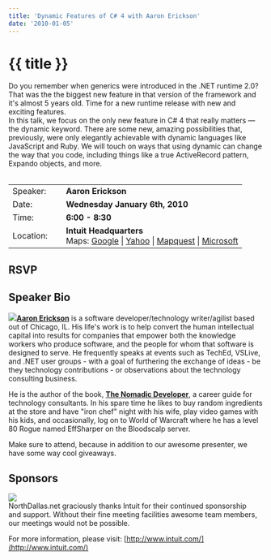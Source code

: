 ```yaml
---
title: 'Dynamic Features of C# 4 with Aaron Erickson'
date: '2010-01-05'
---
```

# {{ title }}

Do you remember when generics were introduced in the .NET runtime 2.0? That was the the biggest new feature in that version of the framework and it's almost 5 years old. Time for a new runtime release with new and exciting features.  
In this talk, we focus on the only new feature in C# 4 that really matters — the dynamic keyword. There are some new, amazing possibilities that, previously, were only elegantly achievable with dynamic languages like JavaScript and Ruby. We will touch on ways that using dynamic can change the way that you code, including things like a true ActiveRecord pattern, Expando objects, and more.  
 

<table><tbody><tr><td>Speaker:</td><td>&nbsp;</td><td><b>Aaron Erickson<br></b></td></tr><tr><td>Date:</td><td>&nbsp;</td><td><b>Wednesday January 6th, 2010</b></td></tr><tr><td>Time:</td><td>&nbsp;</td><td><b>6:00 - 8:30</b></td></tr><tr><td>Location:</td><td>&nbsp;</td><td><b>Intuit Headquarters</b><br>Maps: <a href="http://maps.google.com/maps?q=5601 Headquarters Drive,+Plano,+TX+75024+United States&amp;hl=en" target="_blank">Google</a> | <a href="http://maps.yahoo.com/maps_result?addr=5601 Headquarters Drive&amp;csz=Plano,+TX+75024&amp;country=us" target="_blank">Yahoo</a> | <a href="http://www.mapquest.com/maps/map.adp?country=US&amp;address=5601 Headquarters Drive&amp;city=Plano&amp;state=TX&amp;zipcode=75024" target="_blank">Mapquest</a> | <a href="http://maps.live.com/default.aspx?v=2&amp;style=r&amp;lvl=100&amp;where1=5601 Headquarters Drive%2CPlano%2CTX%2C75024" target="_blank">Microsoft</a></td></tr></tbody></table>

## RSVP

## Speaker Bio

  

<!-- /\* Font Definitions \*/ @font-face {font-family:"Cambria Math"; panose-1:2 4 5 3 5 4 6 3 2 4; mso-font-charset:1; mso-generic-font-family:roman; mso-font-format:other; mso-font-pitch:variable; mso-font-signature:0 0 0 0 0 0;} @font-face {font-family:Calibri; panose-1:2 15 5 2 2 2 4 3 2 4; mso-font-charset:0; mso-generic-font-family:swiss; mso-font-pitch:variable; mso-font-signature:-520092929 1073786111 9 0 415 0;} @font-face {font-family:"Trebuchet MS"; panose-1:2 11 6 3 2 2 2 2 2 4; mso-font-charset:0; mso-generic-font-family:swiss; mso-font-pitch:variable; mso-font-signature:647 0 0 0 159 0;} /\* Style Definitions \*/ p.MsoNormal, li.MsoNormal, div.MsoNormal {mso-style-unhide:no; mso-style-qformat:yes; mso-style-parent:""; margin:0in; margin-bottom:.0001pt; mso-pagination:widow-orphan; font-size:12.0pt; font-family:"Times New Roman","serif"; mso-fareast-font-family:Calibri; mso-fareast-theme-font:minor-latin;} p {mso-style-noshow:yes; mso-style-priority:99; mso-margin-top-alt:auto; margin-right:0in; mso-margin-bottom-alt:auto; margin-left:0in; mso-pagination:widow-orphan; font-size:12.0pt; font-family:"Times New Roman","serif"; mso-fareast-font-family:Calibri; mso-fareast-theme-font:minor-latin;} span.apple-style-span {mso-style-name:apple-style-span; mso-style-unhide:no;} .MsoChpDefault {mso-style-type:export-only; mso-default-props:yes; mso-ascii-font-family:Calibri; mso-ascii-theme-font:minor-latin; mso-fareast-font-family:Calibri; mso-fareast-theme-font:minor-latin; mso-hansi-font-family:Calibri; mso-hansi-theme-font:minor-latin; mso-bidi-font-family:"Times New Roman"; mso-bidi-theme-font:minor-bidi;} @page Section1 {size:8.5in 11.0in; margin:1.0in 1.0in 1.0in 1.0in; mso-header-margin:.5in; mso-footer-margin:.5in; mso-paper-source:0;} div.Section1 {page:Section1;} -->

![](http://northdallas.net/files/media/image/aaron-erickson.png)[**Aaron Erickson**](http://nomadic-developer.com/) is a software developer/technology writer/agilist based out of Chicago, IL. His life's work is to help convert the human intellectual capital into results for companies that empower both the knowledge workers who produce software, and the people for whom that software is designed to serve. He frequently speaks at events such as TechEd, VSLive, and .NET user groups - with a goal of furthering the exchange of ideas - be they technology contributions - or observations about the technology consulting business.

He is the author of the book, **[The Nomadic Developer](http://www.amazon.com/Nomadic-Developer-Surviving-Technology-Consulting/dp/0321606396)**, a career guide for technology consultants. In his spare time he likes to buy random ingredients at the store and have "iron chef" night with his wife, play video games with his kids, and occasionally, log on to World of Warcraft where he has a level 80 Rogue named EffSharper on the Bloodscalp server.

Make sure to attend, because in addition to our awesome presenter, we have some way cool giveaways.

## Sponsors

[![](http://nddnug.net/files/uploads/intuit_logo.jpg)](http://intuit.com)  
NorthDallas.net graciously thanks Intuit for their continued sponsorship  
and support. Without their fine meeting facilities awesome team members, our meetings would not be possible.  
  
For more information, please visit: [http://www.intuit.com/](http://www.intuit.com/)
    
